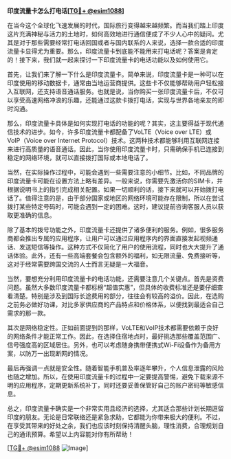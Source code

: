 **印度流量卡怎么打电话[[TG💪+ @esim1088](https://t.me/s/esim1088)]**

在当今这个全球化飞速发展的时代，国际旅行变得越来越频繁。而当我们踏上印度这片充满神秘与活力的土地时，如何高效地进行通信便成了不少人心中的疑问。尤其是对于那些需要经常打电话回国或者与国内联系的人来说，选择一款合适的印度流量卡显得尤为重要。那么，印度流量卡到底能不能用来打电话呢？答案是肯定的！接下来，我们就一起来探讨一下印度流量卡的电话功能以及如何使用它。

首先，让我们来了解一下什么是印度流量卡。简单来说，印度流量卡是一种可以在印度使用的移动数据卡，通常由当地运营商提供。这些卡不仅能够帮助用户轻松接入互联网，还支持语音通话服务。也就是说，当你购买一张印度流量卡后，不仅可以享受高速网络冲浪的乐趣，还能通过这款卡拨打电话，实现与世界各地亲友的即时沟通。

那么，印度流量卡具体是如何实现打电话的功能的呢？其实，这主要得益于现代通信技术的进步。如今，许多印度流量卡都配备了VoLTE（Voice over LTE）或VoIP（Voice over Internet Protocol）技术。这两种技术都能够利用互联网连接来进行高质量的语音通话。因此，当你使用印度流量卡时，只需确保手机已连接到稳定的网络环境，就可以直接拨打国际或本地电话了。

当然，在实际操作过程中，可能会遇到一些需要注意的小细节。比如，不同品牌的印度流量卡可能在设置方法上略有差异。一般来说，你需要先激活你的SIM卡，并根据说明书上的指引完成相关配置。如果一切顺利的话，接下来就可以开始拨打电话了。值得注意的是，由于部分国家或地区的网络环境可能存在限制，所以在尝试拨打某些特定号码时，可能会遇到一定的困难。这时，建议提前咨询客服人员以获取更准确的信息。

除了基本的拨号功能之外，印度流量卡还提供了诸多便利的服务。例如，很多服务商都会推出专属的应用程序，让用户可以通过应用程序内的界面直接发起视频通话、发送短信等操作。这种方式不仅简化了用户的使用流程，同时也大大提升了通话体验。此外，还有一些高端套餐会包含额外的福利，如无限流量、免费接听等，这对于经常需要跨国交流的人士而言无疑是一大福音。

当然，要想充分利用印度流量卡的电话功能，还需要注意几个关键点。首先是资费问题。虽然大多数印度流量卡都标榜“超值实惠”，但具体的收费标准还是要仔细查看清楚。特别是涉及到国际长途费用的部分，往往会有较高的溢价。因此，在选购之前务必做好功课，对比多家供应商的产品特点和价格体系，以便找到最适合自己需求的那一款。

其次是网络稳定性。正如前面提到的那样，VoLTE和VoIP技术都需要依赖于良好的网络条件才能正常工作。因此，在选择住宿地点时，最好挑选那些覆盖范围广、信号强度高的区域居住。另外，也可以考虑随身携带便携式Wi-Fi设备作为备用方案，以防万一出现断网的情况。

最后再强调一点就是安全性。随着智能手机普及率逐年攀升，个人信息泄露的风险也随之增加。所以，在使用印度流量卡的过程中一定要提高警惕，避免下载来源不明的应用程序，定期更新系统补丁，同时还要妥善保管好自己的账户密码等敏感信息。

总之，印度流量卡确实是一个非常实用且经济的选择，尤其适合那些计划长期逗留印度的朋友。无论是日常联络还是紧急求助，它都能为你带来极大的便利。不过，在享受其带来的好处之余，我们也应该时刻保持清醒头脑，理性消费，合理规划自己的通讯预算。希望以上内容能对你有所帮助！

[[TG💪+ @esim1088](https://t.me/s/esim1088) ![Image](https://i.postimg.cc/4NQfJmqS/Snipaste-2025-05-13-00-14-12.png)]